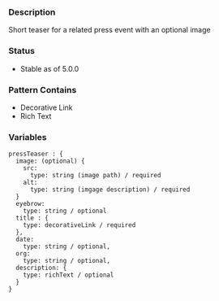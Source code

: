 ### Description
Short teaser for a related press event with an optional image

### Status
* Stable as of 5.0.0

### Pattern Contains
* Decorative Link
* Rich Text


### Variables
~~~
pressTeaser : {
  image: (optional) {
    src:
      type: string (image path) / required
    alt: 
      type: string (imgage description) / required
  }
  eyebrow: 
    type: string / optional
  title : {
    type: decorativeLink / required
  },
  date: 
    type: string / optional,
  org: 
    type: string / optional,
  description: {
    type: richText / optional
  }
}
~~~
